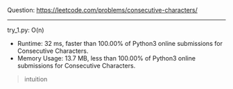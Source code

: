 Question: https://leetcode.com/problems/consecutive-characters/

---

try_1.py: O(n)
* Runtime: 32 ms, faster than 100.00% of Python3 online submissions for Consecutive Characters.
* Memory Usage: 13.7 MB, less than 100.00% of Python3 online submissions for Consecutive Characters.

> intuition
